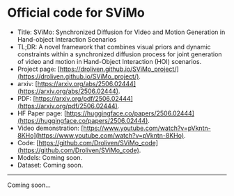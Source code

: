 # Official code for SViMo

- Title: SViMo: Synchronized Diffusion for Video and Motion Generation in Hand-object Interaction Scenarios
- TL;DR: A novel framework that combines visual priors and dynamic constraints within a synchronized diffusion process for joint generation of video and motion in Hand-Object Interaction (HOI) scenarios.
- Project page: [https://droliven.github.io/SViMo_project/](https://droliven.github.io/SViMo_project/).
- arxiv: [https://arxiv.org/abs/2506.02444](https://arxiv.org/abs/2506.02444).
- PDF: [https://arxiv.org/pdf/2506.02444](https://arxiv.org/pdf/2506.02444).
- HF Paper page: [https://huggingface.co/papers/2506.02444](https://huggingface.co/papers/2506.02444).
- Video demonstration: [https://www.youtube.com/watch?v=pVkntn-8KHo](https://www.youtube.com/watch?v=pVkntn-8KHo).
- Code: [https://github.com/Droliven/SViMo_code](https://github.com/Droliven/SViMo_code).
- Models: Coming soon.
- Dataset: Coming soon.
  
---

Coming soon...
